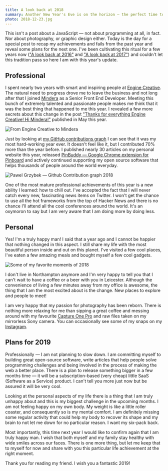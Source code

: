 ```yaml
---
title: A look back at 2018
summary: Another New Year's Eve is on the horizon — the perfect time to summarise the things that went well, not so well and make some plans for the next twelve months.
photo: 2018-12-23.jpg
---
```


This isn't a post about a JavaScript — not about programming at all, in fact. Nor about photography, or graphic design either. Today is the day for a special post to recap my achievements and fails from the past year and reveal some plans for the next one. I've been cultivating this ritual for a few years now (["A look back at 2016"](https://pawelgrzybek.com/a-look-back-at-2016/) and ["A look back at 2017"](https://pawelgrzybek.com/a-look-back-at-2017/)) and couldn't let this tradition pass so here I am with this year's update.

## Professional

I spent nearly two years with smart and inspiring people at [Engine Creative](https://www.enginecreative.co.uk/). The natural need to progress drove me to leave the business and not long after that I joined [Mindera](https://mindera.com/) as a Senior Front End Developer. Meeting this bunch of extremely talented and passionate people makes me think that it was the best thing that happened to me this year. I revealed a few more secrets about this change in the post ["Thanks for everything Engine Creative! Hi Mindera!"](https://pawelgrzybek.com/thanks-for-everything-engine-creative-hi-mindera/) published in May this year.

![From Engine Creative to Mindera](/photos/2018-12-23-1.jpg)

Just by looking at [my GitHub contributions graph](https://github.com/pawelgrzybek) I can see that it was my most hard-working year ever. It doesn't feel like it, but I contributed 70% more than the year before. I published nearly 30 articles on my personal website this year, released [PinBuddy — Google Chrome extension for Pinboard](https://pawelgrzybek.com/i-built-a-thing-pinbuddy/) and actively continued supporting my open source software that helps thousands of people around the world everyday.

![Pawel Grzybek — Github Contribution graph 2018](/photos/2018-12-23-2.jpg)

One of the most mature professional achievements of this year is a new ability I learned: how to chill out. I've accepted the fact that I will never catch every new, fascinating news items on Twitter. I won't get the chance to use all the hot frameworks from the top of Hacker News and there is no chance I'll attend all the cool conferences around the world. It's an oxymoron to say but I am very aware that I am doing more by doing less.

## Personal

Yes! I'm a truly happy man! I said that a year ago and I cannot be happier that nothing changed in this aspect. I still share my life with the most beautiful person inside and out on this planet. I've visited a few cool places, I've eaten a few amazing meals and bought myself a few cool gadgets.

![Some of my favorite moments of 2018](/photos/2018-12-23-3.jpg)

I don't live in Northampton anymore and I'm very happy to tell you that I can't wait to have a coffee or a beer with you in Leicester. Although the convenience of living a few minutes away from my office is awesome, the thing that I am the most excited about is the change. New places to explore and people to meet!

I am very happy that my passion for photography has been reborn. There is nothing more relaxing for me than sipping a great coffee and messing around with my favourite [Capture One Pro](https://pawelgrzybek.com/capture-one-pro-the-best-parts/) and raw files taken on my mirrorless Sony camera. You can occasionally see some of my snaps on my [Instagram](https://www.instagram.com/pawelgrzybek/).

## Plans for 2019

Professionally — I am not planning to slow down. I am committing myself to building great open-source software, write articles that help people solve programming challenges and being involved in the process of making the web a better place. There is a plan to release something bigger in a few months time — it will be a subscription-based (very cheap) little SaaS (Software as a Service) product. I can't tell you more just now but be assured it will be very cool.

Looking at the personal aspects of my life there is a thing that I am truly unhappy about and this is my biggest challenge in the upcoming months. I am not feeling happy on my own body. My weight is like a little roller coaster, and consequently so is my mental comfort. I am definitely missing some regular activity that could help my body to recover its shape and my brain to not let me down for no particular reason. I want my six-pack back.

Most importantly, this time next year I would like to confirm again that I am truly happy man. I wish that both myself and my family stay healthy with wide smiles across our faces. There is one more thing, but let me keep that to myself for now and share with you this particular life achievement at the right moment.

Thank you for reading my friend. I wish you a fantastic 2019!
